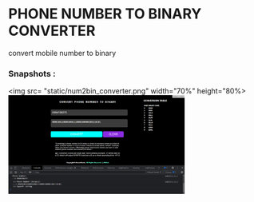 # PHONE NUMBER TO BINARY CONVERTER
 convert mobile number to binary

### Snapshots :
<img src= "static/num2bin_converter.png"  width="70%" height="80%>
<img src= "static/num2bin_converter2.png"  width="70%" height="80%">
